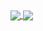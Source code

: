 <a href="https://github.com/gorgdel/readme">
  <img align="center" src="https://github-readme-stats.vercel.app/api?username=gorgdel&show_icons=true&theme=tokyonight" />
</a>
<a href="https://github.com/anuraghazra/convoychat">
  <img align="center" src="https://github-readme-stats.vercel.app/api/pin/?username=anuraghazra&repo=convoychat" />
</a>
